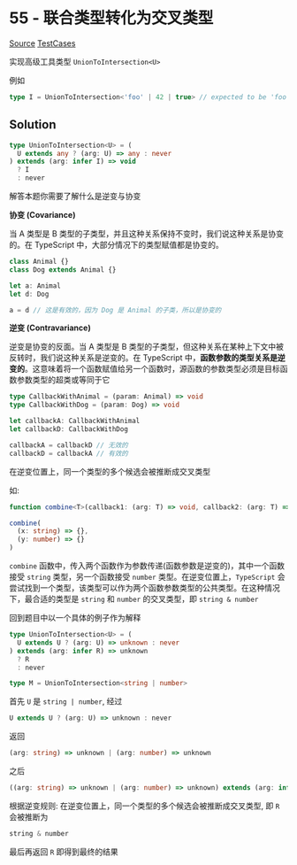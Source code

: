 # 55 - 联合类型转化为交叉类型

[Source](https://github.com/lybenson/ts-checker/blob/master/src/55-hard-union-to-intersection/template.ts) [TestCases]((https://github.com/lybenson/ts-checker/blob/master/src/55-hard-union-to-intersection/test-cases.ts))

实现高级工具类型 `UnionToIntersection<U>`

例如

```ts
type I = UnionToIntersection<'foo' | 42 | true> // expected to be 'foo' & 42 & true
```

## Solution

```ts
type UnionToIntersection<U> = (
  U extends any ? (arg: U) => any : never
) extends (arg: infer I) => void
  ? I
  : never
```

解答本题你需要了解什么是逆变与协变

**协变 (Covariance)**

当 A 类型是 B 类型的子类型，并且这种关系保持不变时，我们说这种关系是协变的。在 TypeScript 中，大部分情况下的类型赋值都是协变的。

```ts
class Animal {}
class Dog extends Animal {}

let a: Animal
let d: Dog

a = d // 这是有效的，因为 Dog 是 Animal 的子类，所以是协变的
```

**逆变 (Contravariance)**

逆变是协变的反面。当 A 类型是 B 类型的子类型，但这种关系在某种上下文中被反转时，我们说这种关系是逆变的。在 TypeScript 中，**函数参数的类型关系是逆变的**。这意味着将一个函数赋值给另一个函数时，源函数的参数类型必须是目标函数参数类型的超类或等同于它

```ts
type CallbackWithAnimal = (param: Animal) => void
type CallbackWithDog = (param: Dog) => void

let callbackA: CallbackWithAnimal
let callbackD: CallbackWithDog

callbackA = callbackD // 无效的
callbackD = callbackA // 有效的
```

在逆变位置上，同一个类型的多个候选会被推断成交叉类型

如:

```ts
function combine<T>(callback1: (arg: T) => void, callback2: (arg: T) => void) {}

combine(
  (x: string) => {},
  (y: number) => {}
)
```

`combine` 函数中，传入两个函数作为参数传递(函数参数是逆变的)，其中一个函数接受 `string` 类型，另一个函数接受 `number` 类型。在逆变位置上，`TypeScript` 会尝试找到一个类型，该类型可以作为两个函数参数类型的公共类型。在这种情况下，最合适的类型是 `string` 和 `number` 的交叉类型，即 `string & number`

回到题目中以一个具体的例子作为解释

```ts
type UnionToIntersection<U> = (
  U extends U ? (arg: U) => unknown : never
) extends (arg: infer R) => unknown
  ? R
  : never

type M = UnionToIntersection<string | number>
```

首先 `U` 是 `string | number`, 经过

```ts
U extends U ? (arg: U) => unknown : never
```

返回

```ts
(arg: string) => unknown | (arg: number) => unknown
```

之后

```ts
((arg: string) => unknown | (arg: number) => unknown) extends (arg: infer R) => unknown ? R : never
```

根据逆变规则: 在逆变位置上，同一个类型的多个候选会被推断成交叉类型, 即 `R` 会被推断为

```ts
string & number
```

最后再返回 `R` 即得到最终的结果
